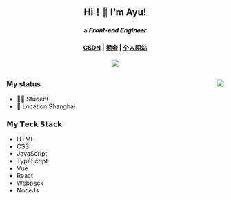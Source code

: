 ## <div align="center">Hi！👋 I‘m Ayu!</div>

#### <div align="center">a 𝑭𝒓𝒐𝒏𝒕-𝒆𝒏𝒅 𝑬𝒏𝒈𝒊𝒏𝒆𝒆𝒓</div>

#### <div align="center"><span>[CSDN](https://blog.csdn.net/weixin_47082552?spm=1010.2135.3001.5343)</span> | <span>[掘金](https://juejin.cn/user/567821036164957/posts)</span> | <span>[个人网站](https://yu-omega.vercel.app/)</span></div>
#### <div align="center">![](https://komarev.com/ghpvc/?username=ayu-1019&label=views-count)</div>

##
<img align="right" src="https://github-readme-stats.vercel.app/api?username=ayu-1019&show_icons=true&icon_color=2E67D3&text_color=718096&bg_color=ffffff&hide_title=true&count_private=true" />

### My status
- 🧑‍🎓 Student
- 💼 Location Shanghai

### 𝗠𝘆 𝗧𝗲𝗰𝗸 𝗦𝘁𝗮𝗰𝗸
- HTML
- CSS
- JavaScript
- TypeScript
- Vue
- React
- Webpack
- NodeJs

<!--
**Ayu-1019/Ayu-1019** is a ✨ _special_ ✨ repository because its `README.md` (this file) appears on your GitHub profile.

Here are some ideas to get you started:

- 🔭 I’m currently working on ...
- 🌱 I’m currently learning ...
- 👯 I’m looking to collaborate on ...
- 🤔 I’m looking for help with ...
- 💬 Ask me about ...
- 📫 How to reach me: ...
- 😄 Pronouns: ...
- ⚡ Fun fact: ...
-->
